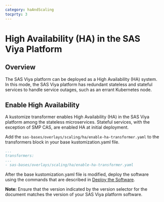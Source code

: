 ```yaml
---
category: haAndScaling
tocprty: 3
---
```


# High Availability (HA) in the SAS Viya Platform

## Overview

The SAS Viya platform can be deployed as a High Availability (HA) system. In this mode,
the SAS Viya platform has redundant stateless and stateful services to handle service outages,
such as an errant Kubernetes node.

## Enable High Availability

A kustomize transformer enables High Availability (HA) in the SAS Viya platform among the
stateless microservices. Stateful services, with the exception of SMP CAS, are
enabled HA at initial deployment.

Add the `sas-bases/overlays/scaling/ha/enable-ha-transformer.yaml` to the
transformers block in your base kustomization.yaml file.

```yaml
...
transformers:
...
- sas-bases/overlays/scaling/ha/enable-ha-transformer.yaml
```
After the base kustomization.yaml file is modified, deploy the software using the commands
that are described in [Deploy the Software](https://documentation.sas.com/?cdcId=itopscdc&cdcVersion=default&docsetId=dplyml0phy0dkr&docsetTarget=p127f6y30iimr6n17x2xe9vlt54q.htm).

**Note:** Ensure that the version indicated by the version selector for the
document matches the version of your SAS Viya platform software.

